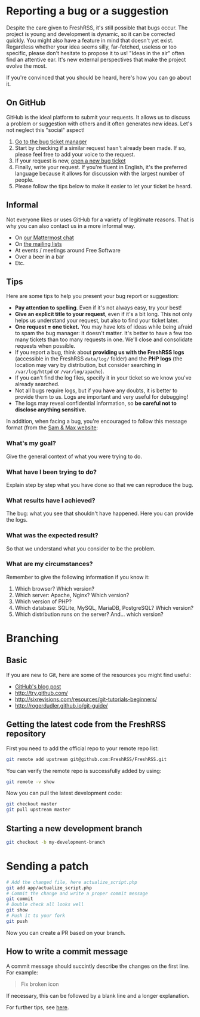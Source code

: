 # Reporting a bug or a suggestion

Despite the care given to FreshRSS, it's still possible that bugs occur. The project is young and development is dynamic, so it can be corrected quickly. You might also have a feature in mind that doesn't yet exist. Regardless whether your idea seems silly, far-fetched, useless or too specific, please don't hesitate to propose it to us! "Ideas in the air" often find an attentive ear. It's new external perspectives that make the project evolve the most.

If you're convinced that you should be heard, here's how you can go about it.

## On GitHub

GitHub is the ideal platform to submit your requests. It allows us to discuss a problem or suggestion with others and it often generates new ideas. Let's not neglect this "social" aspect!

 1. [Go to the bug ticket manager](https://github.com/FreshRSS/FreshRSS/issues)
 2. Start by checking if a similar request hasn't already been made. If so, please feel free to add your voice to the request.
 3. If your request is new, [open a new bug ticket](https://github.com/FreshRSS/FreshRSS/issues/new)
 4. Finally, write your request. If you're fluent in English, it's the preferred language because it allows for discussion with the largest number of people.
 5. Please follow the tips below to make it easier to let your ticket be heard.
 
## Informal

Not everyone likes or uses GitHub for a variety of legitimate reasons. That is why you can also contact us in a more informal way.

* On [our Mattermost chat](https://framateam.org/signup_user_complete/?id=e2680d3e3128b9fac8fdb3003b0024ee)
* On [the mailing lists](https://freshrss.org/announce-of-the-mailing-lists.html)
* At events / meetings around Free Software
* Over a beer in a bar
* Etc.

## Tips

Here are some tips to help you present your bug report or suggestion:


* **Pay attention to spelling**. Even if it's not always easy, try your best!
* **Give an explicit title to your request**, even if it's a bit long. This not only helps us understand your request, but also to find your ticket later.
* **One request = one ticket.** You may have lots of ideas while being afraid to spam the bug manager: it doesn't matter. It's better to have a few too many tickets than too many requests in one. We'll close and consolidate requests when possible.
* If you report a bug, think about **providing us with the FreshRSS logs** (accessible in the FreshRSS `data/log/` folder) and the **PHP logs** (the location may vary by distribution, but consider searching in `/var/log/httpd` or `/var/log/apache`).
* If you can't find the log files, specify it in your ticket so we know you've already searched.
* Not all bugs require logs, but if you have any doubts, it is better to provide them to us. Logs are important and very useful for debugging!
* The logs may reveal confidential information, so **be careful not to disclose anything sensitive.**

In addition, when facing a bug, you're encouraged to follow this message format (from the [Sam & Max website](http://sametmax.com/template-de-demande-daide-en-informatique/):

### What's my goal?

Give the general context of what you were trying to do.

### What have I been trying to do?

Explain step by step what you have done so that we can reproduce the bug.

### What results have I achieved?

The bug: what you see that shouldn't have happened. Here you can provide the logs.

### What was the expected result?

So that we understand what you consider to be the problem.

### What are my circumstances?

Remember to give the following information if you know it:

 1. Which browser? Which version?
 2. Which server: Apache, Nginx? Which version?
 3. Which version of PHP?
 4. Which database: SQLite, MySQL, MariaDB, PostgreSQL? Which version?
 5. Which distribution runs on the server? And... which version?

# Branching

## Basic
If you are new to Git, here are some of the resources you might find useful:

* [GitHub's blog post](https://github.com/blog/120-new-to-git)
* <http://try.github.com/>
* <http://sixrevisions.com/resources/git-tutorials-beginners/>
* <http://rogerdudler.github.io/git-guide/>

## Getting the latest code from the FreshRSS repository
First you need to add the official repo to your remote repo list:
```bash
git remote add upstream git@github.com:FreshRSS/FreshRSS.git
```

You can verify the remote repo is successfully added by using:
```bash
git remote -v show
```

Now you can pull the latest development code:
```bash
git checkout master
git pull upstream master
```

## Starting a new development branch
```bash
git checkout -b my-development-branch
```

# Sending a patch

```bash
# Add the changed file, here actualize_script.php
git add app/actualize_script.php
# Commit the change and write a proper commit message
git commit
# Double check all looks well
git show
# Push it to your fork
git push
```

Now you can create a PR based on your branch.

## How to write a commit message

A commit message should succintly describe the changes on the first line. For example:

> Fix broken icon

If necessary, this can be followed by a blank line and a longer explanation.

For further tips, see [here](https://chris.beams.io/posts/git-commit/).
